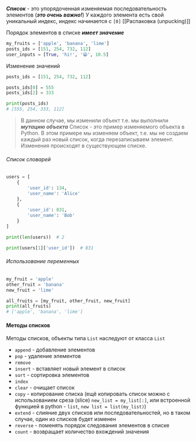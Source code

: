 ***Список*** - это упорядоченная изменяемая последовательность элементов (***это очень важно!***)
У каждого элемента есть свой уникальный индекс, индекс начинается с `[0]`
[[Распаковка (unpucking)]]

Порядок элементов в списке ***имеет значение***

```Python
my_fruits = ['apple', 'banana', 'lime']
posts_ids = [151, 254, 732, 112]
user_inputs = [True, 'hi!', '😁', 10.5]
```

Изменение значений

```Python
posts_ids = [151, 254, 732, 112]

posts_ids[0] = 555
posts_ids[2] = 333

print(posts_ids)
# [555, 254, 333, 112]
```

> В данном случае, мы изменили объект т.е. мы выполнили ***мутацию объекта***
> Cписок - это пример изменяемого объекта в Python. В этом примере мы изменяем объект, т.е. мы не создаем каждый раз новый список, когда перезаписываем элемент. Изменения происходят в существующем списке.  

###### Список словарей

```Python
users = [
	{
		'user_id': 134,
		'user_name': 'Alice'
	},
	{
		'user_id': 831,
		'user_name': 'Bob'
	}
]

print(len(users))  # 2

print(users[1]['user_id'])  # 831
```
###### Использование переменных

```Python
my_fruit = 'apple'
other_fruit = 'banana'
new_fruit = 'lime'

all_fruits = [my_fruit, other_fruit, new_fruit]
print(all_fruits)
# ['apple', 'banana', 'lime']
```

#### Методы списков
Методы списков, объекты типа `List` наследуют от класса `List` 

- `append` - добавление элементов
- `pop` - удаление элементов
- `remove`
- `insert` - вставляет новый элемент в список
- `sort` - сортировка элементов
- `index`
- `clear` - очищает список
- `copy` - копирование списка (ещё копировать список можно с использованием среза (slice) `new_list = my_list[:]`, или встроенной функцией в python - `list`, `new list = list(my_list)`)
- `extend` - cлияние двух списков или последовательностей, но в таком случае, один из списков будет изменен  
- `reverse` - поменять порядок следования элементов в списке
- `count` - возвращает количество вхождений значения
